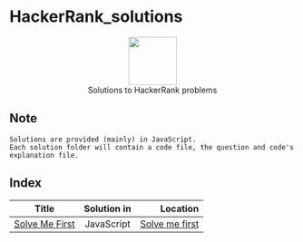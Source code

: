 # HackerRank_solutions

<p align="center">
    <a href="https://www.hackerrank.com/memon07">
        <img height=85 src="https://d3keuzeb2crhkn.cloudfront.net/hackerrank/assets/styleguide/logo_wordmark-f5c5eb61ab0a154c3ed9eda24d0b9e31.svg">
    </a>
    <br>Solutions to HackerRank problems
</p>

## Note
```
Solutions are provided (mainly) in JavaScript.
Each solution folder will contain a code file, the question and code's explanation file.  

```

## Index
| Title       | Solution in           | Location  |
| ------------- |:-------------:| -----:|
| [Solve Me First](https://www.hackerrank.com/challenges/solve-me-first/problem)     | JavaScript | [Solve me first](https://github.com/memon07/HackerRank_solutions/blob/master/Problem%20Solving/Solve%20me%20first) |
